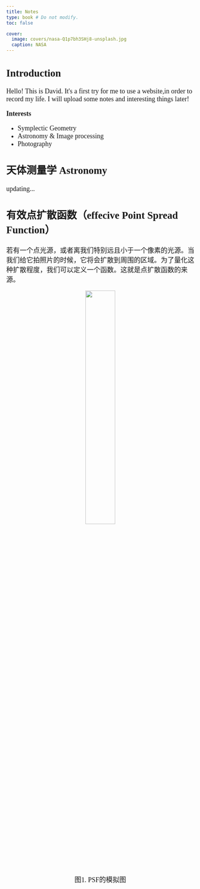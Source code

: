 ```yaml
---
title: Notes
type: book # Do not modify.
toc: false

cover:
  image: covers/nasa-Q1p7bh3SHj8-unsplash.jpg
  caption: NASA
---
```

<font face="KaiTi" size="4" >

## Introduction
Hello! This is David. It's a first try for me to use a website,in order to record my life. I will upload some notes and interesting things later!

 **Interests** 
- Symplectic Geometry
- Astronomy & Image processing
- Photography

## 天体测量学 Astronomy
updating...


## 有效点扩散函数（effecive Point Spread Function）

若有一个点光源，或者离我们特别远且小于一个像素的光源。当我们给它拍照片的时候，它将会扩散到周围的区域。为了量化这种扩散程度，我们可以定义一个函数。这就是点扩散函数的来源。

<div align=center> <img src="https://i.postimg.cc/8CXL8pdb/psf.png" width = 40%> <br>图1. PSF的模拟图 </div>

</font>
